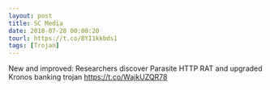```yaml
---
layout: post
title: SC Media
date: 2018-07-28 00:00:20
tourl: https://t.co/BYI1kkbds1
tags: [Trojan]
---
```

New and improved: Researchers discover Parasite HTTP RAT and upgraded Kronos banking trojan https://t.co/WajkUZQR78